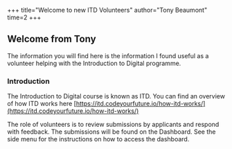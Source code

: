 +++
title="Welcome to new ITD Volunteers"
author="Tony Beaumont"
time=2
+++

## Welcome from Tony

The information you will find here is the information I found useful as a volunteer helping with the Introduction to Digital programme.

### Introduction

The Introduction to Digital course is known as ITD. You can find an overview of how ITD works here [https://itd.codeyourfuture.io/how-itd-works/](https://itd.codeyourfuture.io/how-itd-works/)

The role of volunteers is to review submissions by applicants and respond with feedback. The submissions will be found on the Dashboard. See the side menu for the instructions on how to access the dashboard.
